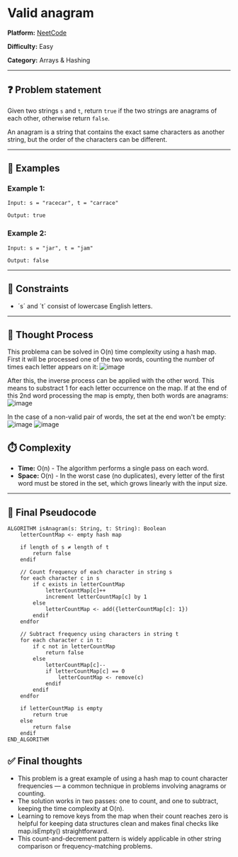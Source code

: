# Valid anagram

**Platform:** [NeetCode](https://neetcode.io/problems/is-anagram?list=blind75)

**Difficulty:** Easy

**Category:** Arrays & Hashing

---

## ❓ Problem statement
Given two strings `s` and `t`, return `true` if the two strings are anagrams of each other, otherwise return `false`.

An anagram is a string that contains the exact same characters as another string, but the order of the characters can be different.

---

## 📘 Examples

### Example 1:
```
Input: s = "racecar", t = "carrace"

Output: true
```

### Example 2:
```
Input: s = "jar", t = "jam"

Output: false
```
---

## 🧱 Constraints
- ´s´ and ´t´ consist of lowercase English letters.

---

## 🧠 Thought Process
This problema can be solved in O(n) time complexity using a hash map. First it will be processed one of the two words, counting the number of times each letter appears on it:
![image](https://github.com/user-attachments/assets/af0427de-d088-4366-ab89-48c8324c9651)

After this, the inverse process can be applied with the other word. This means to substract 1 for each letter occurrence on the map. If at the end of this 2nd word processing the map is empty, then both words are anagrams:
![image](https://github.com/user-attachments/assets/5a27edd6-d606-47f9-87a7-09b16c9b93a4)

In the case of a non-valid pair of words, the set at the end won't be empty:
![image](https://github.com/user-attachments/assets/a1ec44e4-b3e0-4ea4-a80d-e9d62eca5dc6)
![image](https://github.com/user-attachments/assets/eecaacc3-d683-48cf-ba8b-438397c6c401)

## ⏱️ Complexity

- **Time:** O(n) - The algorithm performs a single pass on each word.
- **Space:** O(n) - In the worst case (no duplicates), every letter of the first word must be stored in the set, which grows linearly with the input size.

---

## 🔎 Final Pseudocode

```plaintext
ALGORITHM isAnagram(s: String, t: String): Boolean
    letterCountMap <- empty hash map

    if length of s ≠ length of t
        return false
    endif

    // Count frequency of each character in string s
    for each character c in s
        if c exists in letterCountMap
            letterCountMap[c]++
            increment letterCountMap[c] by 1
        else
            letterCountMap <- add({letterCountMap[c]: 1})
        endif
    endfor

    // Subtract frequency using characters in string t
    for each character c in t:
        if c not in letterCountMap
            return false 
        else
            letterCountMap[c]--
            if letterCountMap[c] == 0
                letterCountMap <- remove(c)
            endif
        endif
    endfor

    if letterCountMap is empty
        return true
    else
        return false
    endif
END_ALGORITHM
```

## ✅ Final thoughts
- This problem is a great example of using a hash map to count character frequencies — a common technique in problems involving anagrams or counting.
- The solution works in two passes: one to count, and one to subtract, keeping the time complexity at O(n).
- Learning to remove keys from the map when their count reaches zero is helpful for keeping data structures clean and makes final checks like map.isEmpty() straightforward.
- This count-and-decrement pattern is widely applicable in other string comparison or frequency-matching problems.
